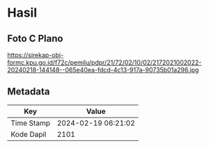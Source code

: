 # Hasil

## Foto C Plano

https://sirekap-obj-formc.kpu.go.id/f72c/pemilu/pdpr/21/72/02/10/02/2172021002022-20240218-144148--065e40ea-fdcd-4c13-917a-90735b01a296.jpg


## Metadata

| Key        | Value               |
| ---------- | ------------------- |
| Time Stamp | 2024-02-19 06:21:02 |
| Kode Dapil | 2101                |



